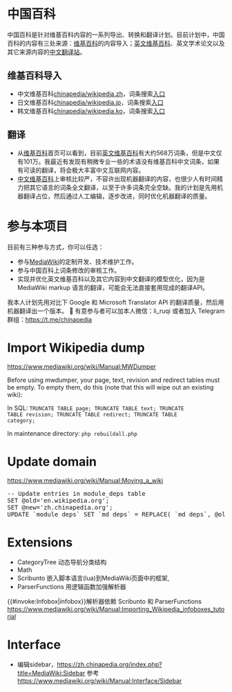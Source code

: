 # 中国百科

中国百科是针对维基百科内容的一系列导出、转换和翻译计划。目前计划中，中国百科的内容有三处来源：[维基百科](https://wikipedia.org/)的内容导入；[英文维基百科](https://en.wikipedia.org/)、英文学术论文以及其它来源内容的[中文翻译站](https://en.chinapedia.org/)。

## 维基百科导入

* 中文维基百科[chinapedia/wikipedia.zh](https://github.com/chinapedia/wikipedia.zh)，词条搜索[入口](https://github.com/chinapedia/wikipedia.zh/find/master)
* 日文维基百科[chinapedia/wikipedia.jp](https://github.com/chinapedia/wikipedia.jp)，词条搜索[入口](https://github.com/chinapedia/wikipedia.jp/find/master)
* 韩文维基百科[chinapedia/wikipedia.ko](https://github.com/chinapedia/wikipedia.ko)，词条搜索[入口](https://github.com/chinapedia/wikipedia.ko/find/master)

## 翻译

* 从[维基百科](https://www.wikipedia.org/)首页可以看到，目前[英文维基百科](https://en.wikipedia.org/)有大约568万词条，但是中文仅有101万。我最近有发现有稍微专业一些的术语没有维基百科中文词条，如果有可读的翻译，将会极大丰富中文互联网内容。
* [中文维基百科](https://zh.wikipedia.org/)上审核比较严，不容许出现机器翻译的内容，也很少人有时间精力把其它语言的词条全文翻译，以至于许多词条完全空缺。我的计划是先用机器翻译占位，然后通过人工编辑，逐步改进，同时优化机器翻译的质量。

# 参与本项目

目前有三种参与方式，你可以任选：

* 参与[MediaWiki](https://www.mediawiki.org/)的定制开发、技术维护工作。
* 参与中国百科上词条修改的审核工作。
* 实现并优化英文维基百科以及其它内容到中文翻译的模型优化，因为是 MediaWiki markup 语言的翻译，可能会无法直接套用现成的翻译API。

我本人计划先用对比下 Google 和 Microsoft Translator API 的翻译质量，然后用机器翻译出一个版本。

有意参与者可以加本人微信：li_ruqi 或者加入 Telegram 群组：https://t.me/chinapedia 

# Import Wikipedia dump

https://www.mediawiki.org/wiki/Manual:MWDumper

Before using mwdumper, your page, text, revision and redirect tables must be empty. To empty them, do this (note that this will wipe out an existing wiki): 

In SQL: <code>TRUNCATE TABLE page; TRUNCATE TABLE text; TRUNCATE TABLE revision; TRUNCATE TABLE redirect; TRUNCATE TABLE category;</code>

In maintenance directory: <code>php rebuildall.php</code>

# Update domain

https://www.mediawiki.org/wiki/Manual:Moving_a_wiki

<pre>
-- Update entries in module_deps table
SET @old='en.wikipedia.org';
SET @new='zh.chinapedia.org';
UPDATE `module_deps` SET `md_deps` = REPLACE( `md_deps`, @old, @new );
</pre>

# Extensions

* CategoryTree 动态导航分类结构	
* Math
* Scribunto 嵌入脚本语言(lua)到MediaWiki页面中的框架, 
* ParserFunctions 用逻辑函数加强解析器

{{#invoke:Infobox|infobox}}解析器依赖 Scribunto 和 ParserFunctions https://www.mediawiki.org/wiki/Manual:Importing_Wikipedia_infoboxes_tutorial

# Interface
* 编辑sidebar，https://zh.chinapedia.org/index.php?title=MediaWiki:Sidebar 参考 https://www.mediawiki.org/wiki/Manual:Interface/Sidebar
